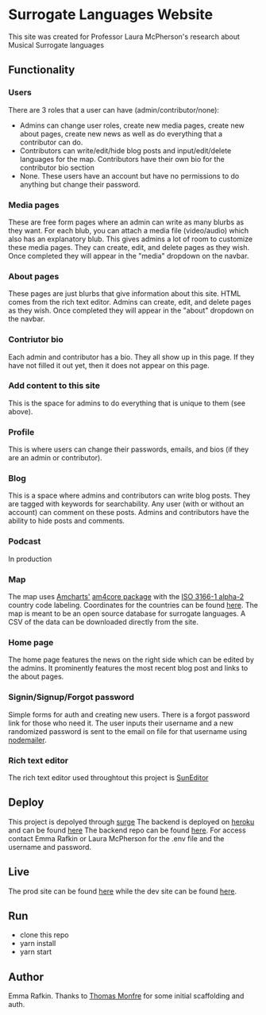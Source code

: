 # Surrogate Languages Website
This site was created for Professor Laura McPherson's research about Musical Surrogate languages

## Functionality
### Users
There are 3 roles that a user can have (admin/contributor/none):
- Admins can change user roles, create new media pages, create new about pages, create new news as well as do everything that a contributor can do.
- Contributors can write/edit/hide blog posts and input/edit/delete languages for the map. Contributors have their own bio for the contributor bio section
- None. These users have an account but have no permissions to do anything but change their password.

### Media pages
These are free form pages where an admin can write as many blurbs as they want. For each blub, you can attach a media file (video/audio) which also has an explanatory blub. This gives admins a lot of room to customize these media pages. They can create, edit, and delete pages as they wish. Once completed they will appear in the "media" dropdown on the navbar.

### About pages
These pages are just blurbs that give information about this site. HTML comes from the rich text editor. Admins can create, edit, and delete pages as they wish. Once completed they will appear in the "about" dropdown on the navbar.

### Contriutor bio
Each admin and contributor has a bio. They all show up in this page. If they have not filled it out yet, then it does not appear on this page.

### Add content to this site
This is the space for admins to do everything that is unique to them (see above).

### Profile
This is where users can change their passwords, emails, and bios (if they are an admin or contributor).

### Blog
This is a space where admins and contributors can write blog posts. They are tagged with keywords for searchability. Any user (with or without an account) can comment on these posts. Admins and contributors have the ability to hide posts and comments. 

### Podcast
In production

### Map
The map uses [Amcharts'](https://www.amcharts.com/) [am4core package](https://www.amcharts.com/docs/v4/chart-types/map/) with the [ISO 3166-1 alpha-2](https://en.wikipedia.org/wiki/ISO_3166-1_alpha-2) country code labeling. Coordinates for the countries can be found [here](https://drive.google.com/file/d/12moxdLpDxnMZufvkA3qZXvFjga3BkOh5/view).
The map is meant to be an open source database for surrogate languages. A CSV of the data can be downloaded directly from the site.

### Home page
The home page features the news on the right side which can be edited by the admins. It prominently features the most recent blog post and links to the about pages. 

### Signin/Signup/Forgot password
Simple forms for auth and creating new users. There is a forgot password link for those who need it. The user inputs their username and a new randomized password is sent to the email on file for that username using [nodemailer](https://nodemailer.com/about/).

### Rich text editor
The rich text editor used throughtout this project is [SunEditor](http://suneditor.com/sample/index.html)

## Deploy
This project is depolyed through [surge](https://surge.sh/)
The backend is deployed on [heroku](https://www.heroku.com/) and can be found [here](https://speech-surrogates-backend.herokuapp.com/)
The backend repo can be found [here](https://github.com/erafkin/speech-surrogates-backend).
For access contact Emma Rafkin or Laura McPherson for the .env file and the username and password.

## Live
The prod site can be found [here](http://speechsurrogates.org/) while the dev site can be found [here](http://speechsurrogates.surge.sh/).

## Run
- clone this repo
- yarn install
- yarn start

## Author
Emma Rafkin.
Thanks to [Thomas Monfre](https://github.com/tmonfre) for some initial scaffolding and auth.